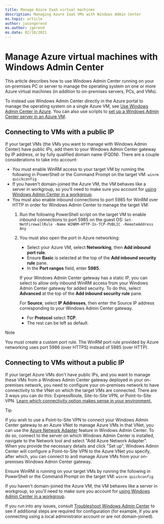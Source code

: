 ```yaml
---
title: Manage Azure IaaS virtual machines
description: Managing Azure IaaS VMs with Windows Admin Center
ms.topic: article
author: jasongerend
ms.author: jgerend
ms.date: 02/18/2021
---
```

# Manage Azure virtual machines with Windows Admin Center

This article describes how to use Windows Admin Center running on your on-premises PC or server to manage the operating system on one or more Azure virtual machines (in addition to on-premises servers, PCs, and VMs).

To instead use Windows Admin Center directly in the Azure portal to manage the operating system on a single Azure VM, see [Use Windows Admin Center in Azure](manage-vm.md). You can also use scripts to [set up a Windows Admin Center server in an Azure VM](deploy-wac-in-azure.md).

## Connecting to VMs with a public IP

If your target VMs (the VMs you want to manage with Windows Admin Center) have public IPs, add them to your Windows Admin Center gateway by IP address, or by fully qualified domain name (FQDN). There are a couple considerations to take into account:

- You must enable WinRM access to your target VM by running the following in PowerShell or the Command Prompt on the target VM: `winrm quickconfig`
- If you haven't domain-joined the Azure VM, the VM behaves like a server in workgroup, so you'll need to make sure you account for [using Windows Admin Center in a workgroup](../support/troubleshooting.md#using-windows-admin-center-in-a-workgroup).
- You must also enable inbound connections to port 5985 for WinRM over HTTP in order for Windows Admin Center to manage the target VM:
  1. Run the following PowerShell script on the target VM to enable inbound connections to port 5985 on the guest OS:
     `Set-NetFirewallRule -Name WINRM-HTTP-In-TCP-PUBLIC -RemoteAddress Any`

  2. You must also open the port in Azure networking:

     - Select your Azure VM, select **Networking**, then **Add inbound port rule**.
     - Ensure **Basic** is selected at the top of the **Add inbound security rule** pane.
     - In the **Port ranges** field, enter **5985**.

     If your Windows Admin Center gateway has a static IP, you can select to allow only inbound WinRM access from your Windows Admin Center gateway for added security.
     To do this, select **Advanced** at the top of the **Add inbound security rule** pane.

     For **Source**, select **IP Addresses**, then enter the Source IP address corresponding to your Windows Admin Center gateway.

     - For **Protocol** select **TCP**.
     - The rest can be left as default.

> [!NOTE]
> You must create a custom port rule. The WinRM port rule provided by Azure networking uses port 5986 (over HTTPS) instead of 5985 (over HTTP).

## Connecting to VMs without a public IP

If your target Azure VMs don't have public IPs, and you want to manage these VMs from a Windows Admin Center gateway deployed in your on-premises network, you need to configure your on-premises network to have connectivity to the VNet on which the target VMs are connected. There are 3 ways you can do this: ExpressRoute, Site-to-Site VPN, or Point-to-Site VPN. [Learn which connectivity option makes sense in your environment.](/azure/vpn-gateway/vpn-gateway-plan-design)

>[!TIP]
>If you wish to use a Point-to-Site VPN to connect your Windows Admin Center gateway to an Azure VNet to manage Azure VMs in that VNet, you can use the [Azure Network Adapter](https://aka.ms/WACNetworkAdapter) feature in Windows Admin Center. To do so, connect to the server on which Windows Admin Center is installed, navigate to the Network tool and select "Add Azure Network Adapter". When you provide the necessary details and click "Set up", Windows Admin Center will configure a Point-to-Site VPN to the Azure VNet you specify, after which, you can connect to and manage Azure VMs from your on-premises Windows Admin Center gateway.

Ensure WinRM is running on your target VMs by running the following in PowerShell or the Command Prompt on the target VM: `winrm quickconfig`

If you haven't domain-joined the Azure VM, the VM behaves like a server in workgroup, so you'll need to make sure you account for [using Windows Admin Center in a workgroup](../support/troubleshooting.md#using-windows-admin-center-in-a-workgroup).

If you run into any issues, consult [Troubleshoot Windows Admin Center](../support/troubleshooting.md) to see if additional steps are required for configuration (for example, if you are connecting using a local administrator account or are not domain-joined).

